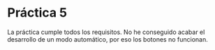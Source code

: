  # Práctica 5
La práctica cumple todos los requisitos.
No he conseguido acabar el desarrollo de un modo automático, por eso los botones no funcionan.